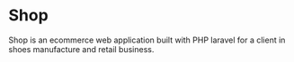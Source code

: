 # Shop
Shop is an ecommerce web application built with PHP laravel for a client in shoes manufacture
and retail business. 
